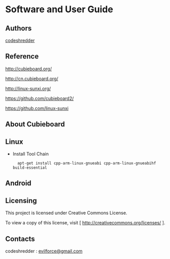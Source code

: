 Software and User Guide
==========================================================


Authors
----------

[codeshredder](https://github.com/codeshredder)


Reference
----------


http://cubieboard.org/

http://cn.cubieboard.org/

http://linux-sunxi.org/

https://github.com/cubieboard2/

https://github.com/linux-sunxi


About Cubieboard
----------




Linux
----------


* Install Tool Chain

        apt-get install cpp-arm-linux-gnueabi cpp-arm-linux-gnueabihf build-essential



Android
----------





Licensing
----------

This project is licensed under Creative Commons License.

To view a copy of this license, visit [ http://creativecommons.org/licenses/ ].


Contacts
----------

codeshredder  : evilforce@gmail.com
